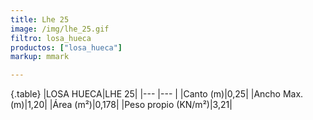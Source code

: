 ```yaml
---
title: Lhe 25
image: /img/lhe_25.gif
filtro: losa_hueca
productos: ["losa_hueca"]
markup: mmark

---
```

{.table}
|LOSA HUECA|LHE 25|
|--- |--- |
|Canto (m)|0,25|
|Ancho Max. (m)|1,20|
|Área (m²)|0,178|
|Peso propio (KN/m²)|3,21|

